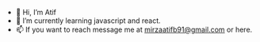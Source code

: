 - 👋 Hi, I’m Atif
- 🌱 I’m currently learning javascript and react.
- 📫 If you want to reach message me at mirzaatifb91@gmail.com or here.
